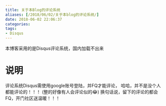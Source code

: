 ```yaml
---
title: 关于本Blog的评论系统
aliases: [/2018/06/02/关于本blog的评论系统/]
date: 2018-06-02 22:06:37
categories:
tags:
- Disqus
---
```

本博客采用的是Disqus评论系统，国内加载不出来
<!--more-->
# 说明
评论系统Disqus需使用google账号登陆，并FQ才能评论，
哈哈，并不是没个人都能评论的！！！
(整的好像有人会评论似的😂)
换句话说，留下的评论的都会FQ，开门社区送温暖！！！